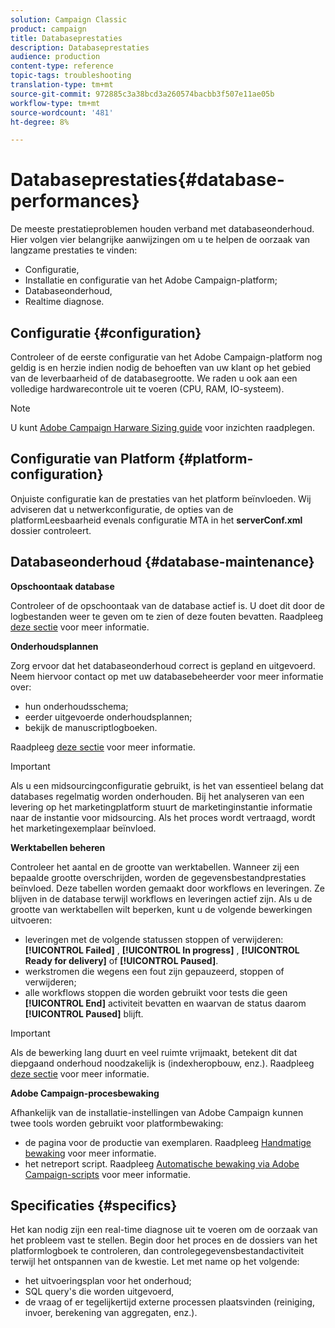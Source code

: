 ```yaml
---
solution: Campaign Classic
product: campaign
title: Databaseprestaties
description: Databaseprestaties
audience: production
content-type: reference
topic-tags: troubleshooting
translation-type: tm+mt
source-git-commit: 972885c3a38bcd3a260574bacbb3f507e11ae05b
workflow-type: tm+mt
source-wordcount: '481'
ht-degree: 8%

---
```



# Databaseprestaties{#database-performances}

De meeste prestatieproblemen houden verband met databaseonderhoud. Hier volgen vier belangrijke aanwijzingen om u te helpen de oorzaak van langzame prestaties te vinden:

* Configuratie,
* Installatie en configuratie van het Adobe Campaign-platform;
* Databaseonderhoud,
* Realtime diagnose.

## Configuratie {#configuration}

Controleer of de eerste configuratie van het Adobe Campaign-platform nog geldig is en herzie indien nodig de behoeften van uw klant op het gebied van de leverbaarheid of de databasegrootte. We raden u ook aan een volledige hardwarecontrole uit te voeren (CPU, RAM, IO-systeem).

>[!NOTE]
>
>U kunt [Adobe Campaign Harware Sizing guide](https://helpx.adobe.com/nl/campaign/kb/hardware-sizing-guide.html) voor inzichten raadplegen.

## Configuratie van Platform {#platform-configuration}

Onjuiste configuratie kan de prestaties van het platform beïnvloeden. Wij adviseren dat u netwerkconfiguratie, de opties van de platformLeesbaarheid evenals configuratie MTA in het **serverConf.xml** dossier controleert.

## Databaseonderhoud {#database-maintenance}

**Opschoontaak database**

Controleer of de opschoontaak van de database actief is. U doet dit door de logbestanden weer te geven om te zien of deze fouten bevatten. Raadpleeg [deze sectie](../../production/using/database-cleanup-workflow.md) voor meer informatie.

**Onderhoudsplannen**

Zorg ervoor dat het databaseonderhoud correct is gepland en uitgevoerd. Neem hiervoor contact op met uw databasebeheerder voor meer informatie over:

* hun onderhoudsschema;
* eerder uitgevoerde onderhoudsplannen;
* bekijk de manuscriptlogboeken.

Raadpleeg [deze sectie](../../production/using/recommendations.md) voor meer informatie.

>[!IMPORTANT]
>
>Als u een midsourcingconfiguratie gebruikt, is het van essentieel belang dat databases regelmatig worden onderhouden. Bij het analyseren van een levering op het marketingplatform stuurt de marketinginstantie informatie naar de instantie voor midsourcing. Als het proces wordt vertraagd, wordt het marketingexemplaar beïnvloed.

**Werktabellen beheren**

Controleer het aantal en de grootte van werktabellen. Wanneer zij een bepaalde grootte overschrijden, worden de gegevensbestandprestaties beïnvloed. Deze tabellen worden gemaakt door workflows en leveringen. Ze blijven in de database terwijl workflows en leveringen actief zijn. Als u de grootte van werktabellen wilt beperken, kunt u de volgende bewerkingen uitvoeren:

* leveringen met de volgende statussen stoppen of verwijderen: **[!UICONTROL Failed]** , **[!UICONTROL In progress]** , **[!UICONTROL Ready for delivery]** of **[!UICONTROL Paused]**.
* werkstromen die wegens een fout zijn gepauzeerd, stoppen of verwijderen;
* alle workflows stoppen die worden gebruikt voor tests die geen **[!UICONTROL End]** activiteit bevatten en waarvan de status daarom **[!UICONTROL Paused]** blijft.

>[!IMPORTANT]
>
>Als de bewerking lang duurt en veel ruimte vrijmaakt, betekent dit dat diepgaand onderhoud noodzakelijk is (indexheropbouw, enz.). Raadpleeg [deze sectie](../../production/using/recommendations.md) voor meer informatie.

**Adobe Campaign-procesbewaking**

Afhankelijk van de installatie-instellingen van Adobe Campaign kunnen twee tools worden gebruikt voor platformbewaking:

* de pagina voor de productie van exemplaren. Raadpleeg [Handmatige bewaking](../../production/using/monitoring-processes.md#manual-monitoring) voor meer informatie.
* het netreport script. Raadpleeg [Automatische bewaking via Adobe Campaign-scripts](../../production/using/monitoring-processes.md#automatic-monitoring-via-adobe-campaign-scripts) voor meer informatie.

## Specificaties {#specifics}

Het kan nodig zijn een real-time diagnose uit te voeren om de oorzaak van het probleem vast te stellen. Begin door het proces en de dossiers van het platformlogboek te controleren, dan controlegegevensbestandactiviteit terwijl het ontspannen van de kwestie. Let met name op het volgende:

* het uitvoeringsplan voor het onderhoud;
* SQL query&#39;s die worden uitgevoerd,
* de vraag of er tegelijkertijd externe processen plaatsvinden (reiniging, invoer, berekening van aggregaten, enz.).

